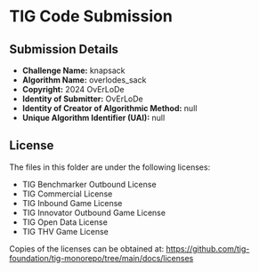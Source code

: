 # TIG Code Submission

## Submission Details

* **Challenge Name:** knapsack
* **Algorithm Name:** overlodes_sack
* **Copyright:** 2024 OvErLoDe
* **Identity of Submitter:** OvErLoDe
* **Identity of Creator of Algorithmic Method:** null
* **Unique Algorithm Identifier (UAI):** null

## License

The files in this folder are under the following licenses:
* TIG Benchmarker Outbound License
* TIG Commercial License
* TIG Inbound Game License
* TIG Innovator Outbound Game License
* TIG Open Data License
* TIG THV Game License

Copies of the licenses can be obtained at:
https://github.com/tig-foundation/tig-monorepo/tree/main/docs/licenses